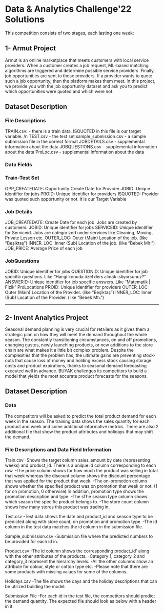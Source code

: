# Data & Analytics Challenge'22 Solutions
This competition consists of two stages, each lasting one week:

## 1- Armut Project

Armut is an online marketplace that meets customers with local service providers. When a customer creates a job request, ML-based matching algorithms are triggered and determine possible service providers. Finally, job opportunities are sent to those providers. If a provider wants to quote such a job opportunity, then the platform makes them meet. In this project, we provide you with the job opportunity dataset and ask you to predict which opportunities were quoted and which were not.

## Dataset Description
### File Descriptions
TRAIN.csv: - there is a train data. ISQUOTED in this file is our target variable. /n
TEST.csv - the test set
sample_submission.csv - a sample submission file in the correct format
JOBDETAILS.csv - supplemental information about the data
JOBQUESTIONS.csv - supplemental information about the data
ProLoc.csv - supplemental information about the data

### Data Fields
### Train-Test Set
OPP_CREATEDATE: Opportunity Create Date for Provider
JOBID: Unique identifier for jobs
PROID: Unique identifier for providers
ISQUOTED: Provider was quoted such opportunity or not. It is our Target Variable

### Job Details
JOB_CREATEDATE: Create Date for each job. Jobs are created by customers.
JOBID: Unique identifier for jobs
SERVICEID: Unique identifier for Serviceid. Jobs are categorized under services like Cleaning, Moving, Private Lesson etc.
OUTER_LOC: Outer (Main) Location of the job. (like “Beşiktaş”)
INNER_LOC: Inner (Sub) Location of the job. (like “Bebek Mh.”)
JOB_PRICE: Average Price of each job

### JobQuestions
JOBID: Unique identifier for jobs
QUESTIONID: Unique identifier for job specific questions. Like “Hangi konuda özel ders almak istiyorsunuz?”
ANSWERID: Unique identifier for job specific answers. Like “Matematik | Fizik”
ProLocations
PROID: Unique identifier for providers
OUTER_LOC: Outer (Main) Location of the Provider. (like “Beşiktaş”)
INNER_LOC: Inner (Sub) Location of the Provider. (like “Bebek Mh.”)

-----------------------------------------------------------------------------------------------------------------------------------------------------------------------------------------------------------------------------

## 2- Invent Analytics Project

Seasonal demand planning is very crucial for retailers as it gives them a strategic plan on how they will meet the demand throughout the whole season. The constantly transitioning circumstances, on and off promotions, changing gustos, newly launching products, or new additions to the store chain are what makes it a little bit complex problem. Despite the complexities that the problem has, the ultimate gains are preventing stock-outs that cause loss of money and holding excess stock causing storage costs and product expirations, thanks to seasonal demand forecasting executed well in advance. BUYAK challenges its competitors to build a model that yields the most accurate product forecasts for the seasons.

## Dataset Description
### Data
The competitors will be asked to predict the total product demand for each week in the season. The training data shows the sales quantity for each product and week and some additional informative metrics. There are also 2 additional file that show the product attributes and holidays that may shift the demand.

### File Descriptions and Data Field Information
Train.csv
-Shows the target column sales_amount by date (representing weeks) and product_id. There is a unique id column corresponding to each row.
-The price column shows for how much the product was selling in total that week whereas the discount column shows the discount percentage that was applied for the product that week.
-The on-promotion column shows whether the specified product was on promotion that week or not. (1 for on promotion, 0 otherwise) In addition, promotion type shows the promotion description and type.
-The sThe season type column shows which season the specific product belongs to.
-The store count column shows how many stores this product was trading in.

Test.csv
-Test data shows the date and product_id and season type to be predicted along with store count, on promotion and promotion type.
-The id column in the test data matches the id column in the submission file.

Sample_submission.csv
-Submission file where the predicted numbers to be provided for each id in.

Product.csv
-The id column shows the corresponding product_id’ along with the other attributes of the products.
-Category_1, category_2 and category_3 represent the hierarchy levels.
-All the other columns show an attribute for colour, style or cotton type etc.
-Please note that there are some products with missing values for some of the columns.

Holidays.csv
-The file shows the days and the holiday descriptions that can be utilized building the model.

Submission File
-For each id in the test file, the competitors should predict the demand quantity. The expected file should look as below with a header in it.
